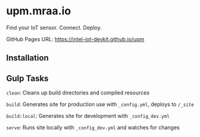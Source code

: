 upm.mraa.io
===========
Find your IoT sensor. Connect. Deploy.

GitHub Pages URL: https://intel-iot-devkit.github.io/upm


Installation
------------


Gulp Tasks
----------

`clean`: Cleans up build directories and compiled resources

`build`: Generates site for production use with `_config.yml`, deploys to `/_site`

`build:local`: Generates site for development with `_config_dev.yml`

`serve`: Runs site locally with `_config_dev.yml` and watches for changes
